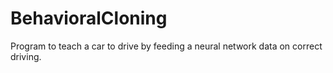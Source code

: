 # BehavioralCloning
Program to teach a car to drive by feeding a neural network data on correct driving. 
